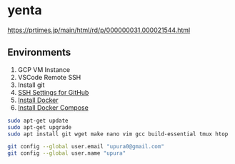 # yenta

https://prtimes.jp/main/html/rd/p/000000031.000021544.html

## Environments

1. GCP VM Instance
2. VSCode Remote SSH
3. Install git
4. [SSH Settings for GitHub](https://qiita.com/shizuma/items/2b2f873a0034839e47ce)
5. [Install Docker](https://docs.docker.com/engine/install/ubuntu/)
5. [Install Docker Compose](https://docs.docker.com/compose/install/)

```bash
sudo apt-get update
sudo apt-get upgrade
sudo apt install git wget make nano vim gcc build-essential tmux htop
```
```bash
git config --global user.email "upura0@gmail.com"
git config --global user.name "upura"
```
